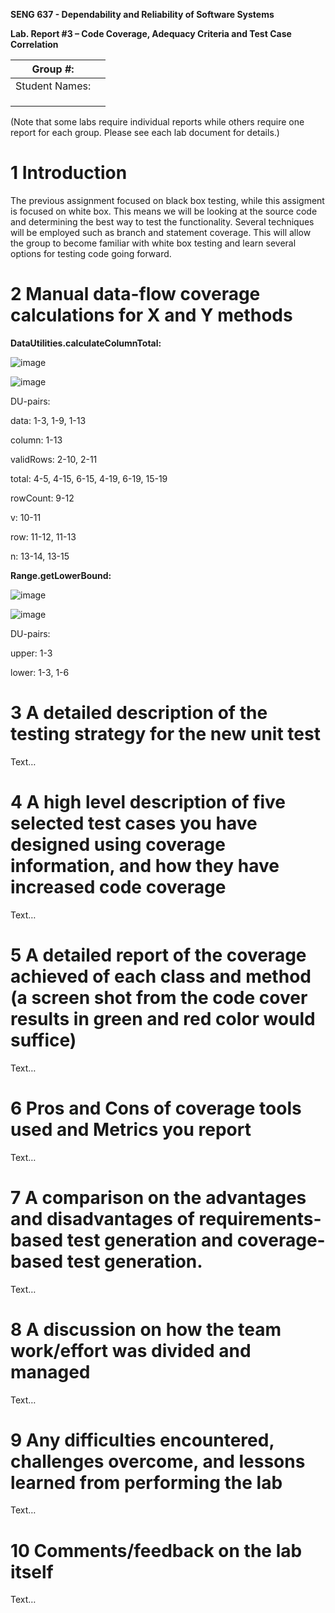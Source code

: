 **SENG 637 - Dependability and Reliability of Software Systems**

**Lab. Report #3 – Code Coverage, Adequacy Criteria and Test Case Correlation**

| Group \#:      |     |
| -------------- | --- |
| Student Names: |     |
|                |     |
|                |     |
|                |     |

(Note that some labs require individual reports while others require one report
for each group. Please see each lab document for details.)

# 1 Introduction

The previous assignment focused on black box testing, while this assigment is focused on white box. This means we will be looking at the source code and determining the best way to test the functionality. Several techniques will be employed such as branch and statement coverage. This will allow the group to become familiar with white box testing and learn several options for testing code going forward.

# 2 Manual data-flow coverage calculations for X and Y methods

**DataUtilities.calculateColumnTotal:**

![image](https://github.com/BradenTink/SENG-637/assets/49459800/1f7cd9e2-f772-4d6f-989f-6bf15ec28422)

![image](https://github.com/BradenTink/SENG-637/assets/49459800/4e9d0d96-65a3-40a8-ac0b-9b5da7facb35)


DU-pairs:

data: 1-3, 1-9, 1-13

column: 1-13

validRows: 2-10, 2-11

total: 4-5, 4-15, 6-15, 4-19, 6-19, 15-19

rowCount: 9-12

v: 10-11

row: 11-12, 11-13

n: 13-14, 13-15

**Range.getLowerBound:**

![image](https://github.com/BradenTink/SENG-637/assets/112363941/5e93b7a5-0e1f-4faa-ad60-7587f836b083)

![image](https://github.com/BradenTink/SENG-637/assets/112363941/9b543166-c9e7-4caf-bb10-e451bc5b92be)

DU-pairs:

upper: 1-3

lower: 1-3, 1-6

# 3 A detailed description of the testing strategy for the new unit test

Text…

# 4 A high level description of five selected test cases you have designed using coverage information, and how they have increased code coverage

Text…

# 5 A detailed report of the coverage achieved of each class and method (a screen shot from the code cover results in green and red color would suffice)

Text…

# 6 Pros and Cons of coverage tools used and Metrics you report

Text…

# 7 A comparison on the advantages and disadvantages of requirements-based test generation and coverage-based test generation.

Text…

# 8 A discussion on how the team work/effort was divided and managed

Text…

# 9 Any difficulties encountered, challenges overcome, and lessons learned from performing the lab

Text…

# 10 Comments/feedback on the lab itself

Text…
